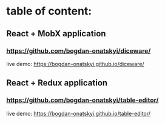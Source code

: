 # table of content:


## React + MobX application
### https://github.com/bogdan-onatskyi/diceware/
live demo: https://bogdan-onatskyi.github.io/diceware/


## React + Redux application
### https://github.com/bogdan-onatskyi/table-editor/
live demo: https://bogdan-onatskyi.github.io/table-editor/
